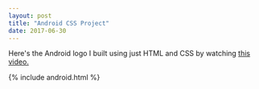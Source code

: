 ```yaml
---
layout: post
title: "Android CSS Project"
date: 2017-06-30
---
```


Here's the Android logo I built using just HTML and CSS by watching [this video.](http://thecodeplayer.com/walkthrough/css3-android-logo)

<div>
{% include android.html %}
</div>
